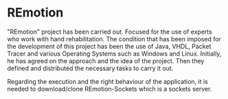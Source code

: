 # REmotion
"REmotion" project has been carried out. Focused for the use of experts who work with hand rehabilitation. The condition that has been imposed for the development of this project has been the use of Java, VHDL, Packet Tracer and various Operating Systems such as Windows and Linux. Initially, he has agreed on the approach and the idea of ​​the project. Then they defined and distributed the necessary tasks to carry it out.

Regarding the execution and the right behaviour of the application, it is needed to download/clone REmotion-Sockets which is a sockets server.
